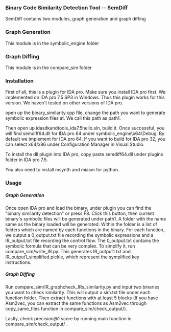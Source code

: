 ### Binary Code Similarity Detection Tool -- SemDiff
SemDiff contains two modules, graph generation and graph diffing

### Graph Generation
This module is in the symbolic_engine folder

### Graph Diffing 
This module is in the compare_sim folder

### Installation

First of all, this is a plugin for IDA pro. Make sure you install IDA pro first. We implemented on IDA pro 7.5 SP3 in Windows. Thus this plugin works for this version.
We haven't tested on other versions of IDA pro.

open up the binary_similarity.cpp file, change the path you want to generate symbolic expression files at. We call this path as path1.

Then open up idasdkandtools_ida7.5hello.sln, build it. Once successful, you will find semdiff64.dll for IDA pro 64 under symbolic_engine\x64\Debug. By default we 
implement for IDA pro 64. If you want to build for IDA pro 32, you can select x64/x86 under Configuration Manager in Visual Studio.

To install the dll plugin into IDA pro, copy paste semdiff64.dll under plugins folder in IDA pro 7.5. 

You also need to install msynth and miasm for python.

### Usage

##### Graph Generation

Once open IDA pro and load the binary, under plugin you can find the "binary similarity detection" or press F8. Click this button, then current binary's symbolic
files will be generated under path1. A folder with the name same as the binary loaded will be generated. Within the folder is a list of folders which are named by each functions in the binary. For each function, we output a 0_output.txt file recording the symbolic expressions and a IR_output.txt file recording the control flow. The 0_output.txt contains the symbolic formula that can be very complex. To simplify it, run compare_sim/write_IR.py. This generates IR_output1.txt and IR_output1_simplified.pickle, which represent the symplified key instructions.



##### Graph Diffing
Run compare_sim/IR_graphcheck_IRs_similarity.py and input two binaries you want to check similarity. This will output a sim.txt file under each function folder. 
Then extract functions with at least 5 blocks (If you have Asm2vec, you can extract the same functions as Asm2vec through  copy_same_files function in compare_sim/check_output/).

Lastly, check precision@1 score by running main function in compare_sim/check_output/ .
 
<!--
**SemDiff4BinaryDetection/SemDiff4BinaryDetection** is a ✨ _special_ ✨ repository because its `README.md` (this file) appears on your GitHub profile.

Here are some ideas to get you started:

- 🔭 I’m currently working on ...
- 🌱 I’m currently learning ...
- 👯 I’m looking to collaborate on ...
- 🤔 I’m looking for help with ...
- 💬 Ask me about ...
- 📫 How to reach me: ...
- 😄 Pronouns: ...
- ⚡ Fun fact: ...
-->
